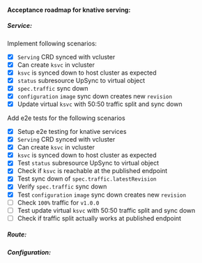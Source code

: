 #### Acceptance roadmap for knative serving:

##### Service:
Implement following scenarios:
- [x] `Serving` CRD synced with vcluster
- [x] Can create `ksvc` in vcluster
- [x] `ksvc` is synced down to host cluster as expected
- [x] `status` subresource UpSync to virtual object
- [x] `spec.traffic` sync down
- [x] `configuration` `image` sync down creates new `revision`
- [x] Update virtual `ksvc` with 50:50 traffic split and sync down

Add e2e tests for the following scenarios
- [x] Setup e2e testing for knative services
- [x] `Serving` CRD synced with vcluster
- [x] Can create `ksvc` in vcluster
- [x] `ksvc` is synced down to host cluster as expected
- [x] Test `status` subresource UpSync to virtual object
- [x] Check if `ksvc` is reachable at the published endpoint
- [x] Test sync down of `spec.traffic.latestRevision`
- [x] Verify `spec.traffic` sync down
- [x] Test `configuration` `image` sync down creates new `revision`
- [ ] Check `100%` traffic for `v1.0.0`
- [ ] Test update virtual `ksvc` with 50:50 traffic split and sync down
- [ ] Check if traffic split actually works at published endpoint
##### Route:

##### Configuration:
